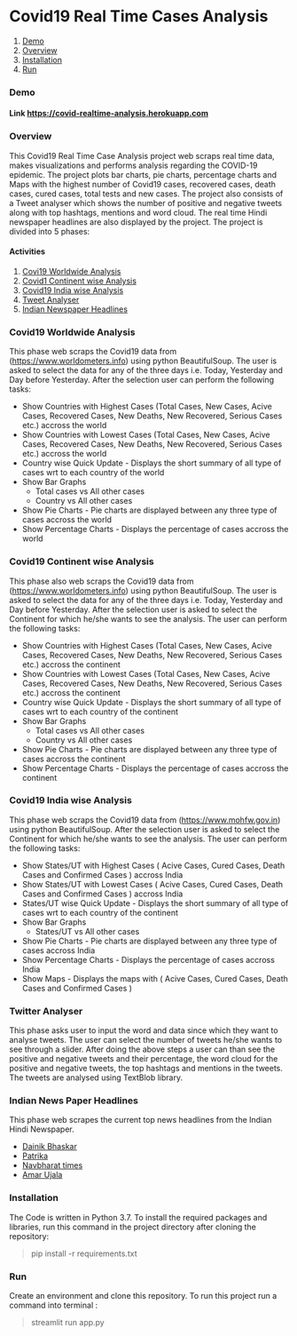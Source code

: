 # Covid19 Real Time Cases Analysis

1. [ Demo ](#demo)
2. [ Overview ](#overview)
3. [ Installation](#install)
4. [ Run ](#run)
<a name="demo"></a>
### Demo
#### Link https://covid-realtime-analysis.herokuapp.com

<a name="overview"></a>
### Overview
This Covid19 Real Time Case Analysis project web scraps real time data, makes visualizations and performs analysis regarding the COVID-19 epidemic. The project plots bar charts, pie charts, percentage charts and Maps with the highest number of Covid19 cases, recovered cases, death cases, cured cases, total tests and new cases. The project also consists of a Tweet analyser which shows the number of positive and negative tweets along with top hashtags, mentions and word cloud. The real time Hindi newspaper headlines are also displayed by the project. The project is divided into 5 phases:

#### Activities

1. [ Covi19 Worldwide Analysis ](#world)
2. [ Covid1 Continent wise Analysis ](#continent)
3. [ Covid19 India wise Analysis ](#India)
4. [ Tweet Analyser ](#tweet)
5. [ Indian Newspaper Headlines ](#news)

<a name="world"></a>
### Covid19 Worldwide Analysis
This phase web scraps the Covid19 data from (https://www.worldometers.info) using python BeautifulSoup. The user is asked to select the data for any of the three days i.e. Today, Yesterday and Day before Yesterday. After the selection user can perform the following tasks:
* Show Countries with Highest Cases (Total Cases, New Cases, Acive Cases, Recovered Cases, New Deaths, New Recovered,  Serious Cases etc.) accross the world
* Show Countries with Lowest Cases (Total Cases, New Cases, Acive Cases, Recovered Cases, New Deaths, New Recovered,  Serious Cases etc.) accross the world
* Country wise Quick Update - Displays the short summary of all type of cases wrt to each country of the world
* Show Bar Graphs
  * Total cases vs All other cases
  * Country vs All other cases
 * Show Pie Charts -  Pie charts are displayed between any three type of cases accross the world
* Show Percentage Charts - Displays the percentage of cases accross the world

<a name="continent"></a>
### Covid19 Continent wise Analysis

This phase also web scraps the Covid19 data from (https://www.worldometers.info) using python BeautifulSoup. The user is asked to select the data for any of the three days i.e. Today, Yesterday and Day before Yesterday. 
After the selection user is asked to select the Continent for which he/she wants to see the analysis. The user can perform the following tasks:

* Show Countries with Highest Cases (Total Cases, New Cases, Acive Cases, Recovered Cases, New Deaths, New Recovered,  Serious Cases etc.) accross the continent
* Show Countries with Lowest Cases (Total Cases, New Cases, Acive Cases, Recovered Cases, New Deaths, New Recovered,  Serious Cases etc.) accross the continent
* Country wise Quick Update - Displays the short summary of all type of cases wrt to each country of the continent
* Show Bar Graphs
  * Total cases vs All other cases
  * Country vs All other cases
 * Show Pie Charts -  Pie charts are displayed between any three type of cases accross the continent
* Show Percentage Charts - Displays the percentage of cases accross the continent

<a name="India"></a>
### Covid19 India wise Analysis

This phase web scraps the Covid19 data from (https://www.mohfw.gov.in) using python BeautifulSoup. 
After the selection user is asked to select the Continent for which he/she wants to see the analysis. The user can perform the following tasks:

* Show States/UT with Highest Cases ( Acive Cases, Cured Cases, Death Cases and Confirmed Cases ) accross India
* Show States/UT with Lowest Cases ( Acive Cases, Cured Cases, Death Cases and Confirmed Cases ) accross India
* States/UT wise Quick Update - Displays the short summary of all type of cases wrt to each country of the continent
* Show Bar Graphs
  * States/UT vs All other cases
 * Show Pie Charts -  Pie charts are displayed between any three type of cases accross India
* Show Percentage Charts - Displays the percentage of cases accross India
* Show Maps - Displays the maps with ( Acive Cases, Cured Cases, Death Cases and Confirmed Cases )

<a name="tweet"></a>
### Twitter Analyser

This phase asks user to input the word and data since which they want to analyse tweets. The user can select the number of tweets he/she wants to see through a slider.
After doing the above steps a user can than see the positive and negative tweets and their percentage, the word cloud for the positive and negative tweets, the top hashtags and mentions in the tweets.
The tweets are analysed using TextBlob library.

<a name="news"></a>
### Indian News Paper Headlines

This phase web scrapes the current top news headlines from the Indian Hindi Newspaper. 
* [ Dainik Bhaskar ](https://www.bhaskar.com/coronavirus/)
* [ Patrika ](https://www.patrika.com/topic/coronavirus/) 
* [ Navbharat times ](https://navbharattimes.indiatimes.com/coronavirus/trending/74460387.cms)
* [ Amar Ujala ](https://www.amarujala.com/tags/corona-special-news?page=1)


<a name="install"></a>
### Installation

The Code is written in Python 3.7. To install the required packages and libraries, run this command in the project directory after cloning the repository:

> pip install -r requirements.txt

<a name="run" > </a>
### Run

Create an environment and clone this repository. To run this project run a command into terminal :

> streamlit run app.py


